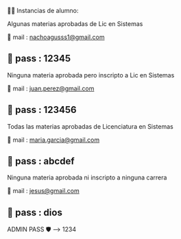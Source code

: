 :student:  Instancias de alumno: 

Algunas materias aprobadas de Lic en Sistemas

:e-mail: mail : nachoagusss1@gmail.com 

:key:  pass : 12345 
------------------------


Ninguna materia aprobada pero inscripto a Lic en Sistemas

:e-mail: mail : juan.perez@gmail.com

:key: pass : 123456
------------------------


Todas las materias aprobadas de Licenciatura en Sistemas

:e-mail: mail : maria.garcia@gmail.com

:key: pass : abcdef
------------------------


Ninguna materia aprobada ni inscripto a ninguna carrera 

:e-mail: mail : jesus@gmail.com

:key: pass : dios
------------------------

ADMIN PASS :shield: --> 1234
